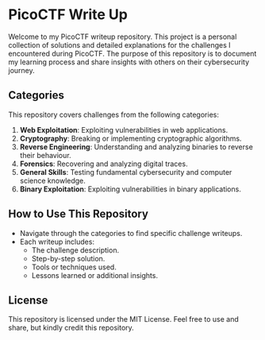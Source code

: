 # PicoCTF Write Up
Welcome to my PicoCTF writeup repository. This project is a personal collection of solutions and detailed explanations for the challenges I encountered during PicoCTF. The purpose of this repository is to document my learning process and share insights with others on their cybersecurity journey.
## Categories

This repository covers challenges from the following categories:

1. **Web Exploitation**: Exploiting vulnerabilities in web applications.
2. **Cryptography**: Breaking or implementing cryptographic algorithms.
3. **Reverse Engineering**: Understanding and analyzing binaries to reverse their behaviour.
4. **Forensics**: Recovering and analyzing digital traces.
5. **General Skills**: Testing fundamental cybersecurity and computer science knowledge.
6. **Binary Exploitation**: Exploiting vulnerabilities in binary applications.


## How to Use This Repository

- Navigate through the categories to find specific challenge writeups.
- Each writeup includes:
  - The challenge description.
  - Step-by-step solution.
  - Tools or techniques used.
  - Lessons learned or additional insights.

## License

This repository is licensed under the MIT License. Feel free to use and share, but kindly credit this repository.

